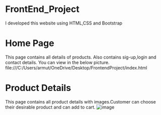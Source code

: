 # FrontEnd_Project
I developed this website using HTML,CSS and Bootstrap

# Home Page
This page contains all details of products. Also contains sig-up,login and contact details.
You can view in the below picture.
file:///C:/Users/armut/OneDrive/Desktop/FrontendProject/index.html


# Product Details

This page contains all product details with images.Customer can choose their desirable product and can add to cart.
![image](https://user-images.githubusercontent.com/87176826/133476070-66199631-87ee-42b4-92a6-5715a7ba6669.png)
